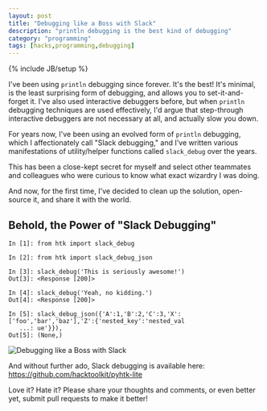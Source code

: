 ```yaml
---
layout: post
title: "Debugging like a Boss with Slack"
description: "println debugging is the best kind of debugging"
category: "programming"
tags: [hacks,programming,debugging]
---
```

{% include JB/setup %}

I've been using `println` debugging since forever. It's the best! It's minimal, is the least surprising form of debugging, and allows you to set-it-and-forget it. I've also used interactive debuggers before, but when `println` debugging techniques are used effectively, I'd argue that step-through interactive debuggers are not necessary at all, and actually slow you down.

For years now, I've been using an evolved form of `println` debugging, which I affectionately call "Slack debugging," and I've written various manifestations of utility/helper functions called `slack_debug` over the years.

This has been a close-kept secret for myself and select other teammates and colleagues who were curious to know what exact wizardry I was doing.

And now, for the first time, I've decided to clean up the solution, open-source it, and share it with the world.

## Behold, the Power of "Slack Debugging"

```
In [1]: from htk import slack_debug

In [2]: from htk import slack_debug_json

In [3]: slack_debug('This is seriously awesome!')
Out[3]: <Response [200]>

In [4]: slack_debug('Yeah, no kidding.')
Out[4]: <Response [200]>

In [5]: slack_debug_json({'A':1,'B':2,'C':3,'X':['foo','bar','baz'],'Z':{'nested_key':'nested_val
   ...: ue'}}),
Out[5]: (None,)
```

![Debugging like a Boss with Slack](https://user-images.githubusercontent.com/422501/61013274-e65e1e00-a336-11e9-90aa-44a6fd1e217c.png "Debugging like a Boss with Slack")

And without further ado, Slack debugging is available here: <https://github.com/hacktoolkit/pyhtk-lite>

Love it? Hate it? Please share your thoughts and comments, or even better yet, submit pull requests to make it better!
